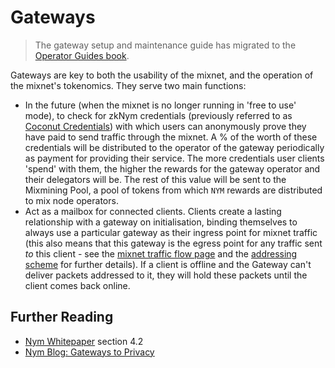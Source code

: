 # Gateways

> The gateway setup and maintenance guide has migrated to the [Operator Guides book](https://nymtech.net/operators/nodes/gateway-setup.html).

Gateways are key to both the usability of the mixnet, and the operation of the mixnet's tokenomics. They serve two main functions: 
* In the future (when the mixnet is no longer running in 'free to use' mode), to check for zkNym credentials (previously referred to as [Coconut Credentials](../bandwidth-credentials.md)) with which users can anonymously prove they have paid to send traffic through the mixnet. A % of the worth of these credentials will be distributed to the operator of the gateway periodically as payment for providing their service. The more credentials user clients 'spend' with them, the higher the rewards for the gateway operator and their delegators will be. The rest of this value will be sent to the Mixmining Pool, a pool of tokens from which `NYM` rewards are distributed to mix node operators. 
* Act as a mailbox for connected clients. Clients create a lasting relationship with a gateway on initialisation, binding themselves to always use a particular gateway as their ingress point for mixnet traffic (this also means that this gateway is the egress point for any traffic sent _to_ this client - see the [mixnet traffic flow page](../architecture/traffic-flow.md) and the [addressing scheme](../clients/addressing-system.md) for further details). If a client is offline and the Gateway can't deliver packets addressed to it, they will hold these packets until the client comes back online. 

## Further Reading 
* [Nym Whitepaper](https://nymtech.net/nym-whitepaper.pdf) section 4.2 
* [Nym Blog: Gateways to Privacy](https://blog.nymtech.net/gateways-to-privacy-51196005bf5)
